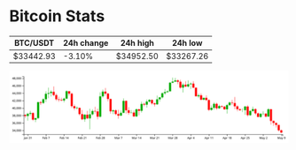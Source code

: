 # Bitcoin Stats

BTC/USDT|24h change|24h high|24h low|
|---|---|---|---|
|$33442.93|-3.10%|$34952.50|$33267.26|

<img src="./chart.svg">

